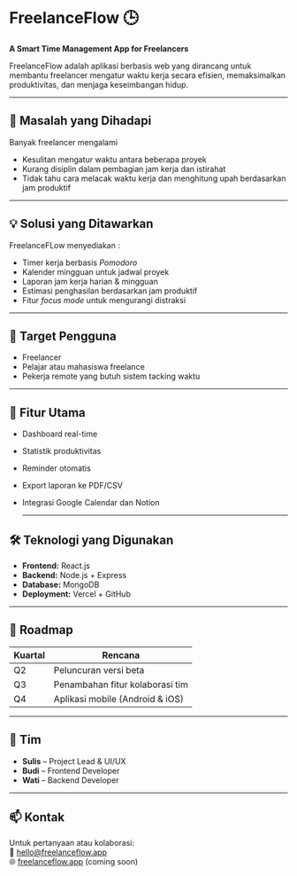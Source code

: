 # FreelanceFlow 🕒 
**A Smart Time Management App for Freelancers**

FreelanceFlow adalah aplikasi berbasis web yang dirancang untuk membantu freelancer mengatur waktu kerja secara efisien, memaksimalkan produktivitas, dan menjaga keseimbangan hidup.

---

## 📌 Masalah yang Dihadapi

Banyak freelancer mengalami
- Kesulitan mengatur waktu antara beberapa proyek
- Kurang disiplin dalam pembagian jam kerja dan istirahat
- Tidak tahu cara melacak waktu kerja dan menghitung upah berdasarkan jam produktif

---

## 💡 Solusi yang Ditawarkan

FreelanceFLow menyediakan :
- Timer kerja berbasis *Pomodoro*
- Kalender mingguan untuk jadwal proyek
- Laporan jam kerja harian & mingguan
- Estimasi penghasilan berdasarkan jam produktif
- Fitur *focus mode* untuk mengurangi distraksi

---

## 👤 Target Pengguna

- Freelancer
- Pelajar atau mahasiswa freelance
- Pekerja remote yang butuh sistem tacking waktu

---

## 🔧 Fitur Utama

- Dashboard real-time
- Statistik produktivitas
- Reminder otomatis
- Export laporan ke PDF/CSV
- Integrasi Google Calendar dan Notion
 
  ---

 ## 🛠️ Teknologi yang Digunakan
- **Frontend:** React.js  
- **Backend:** Node.js + Express  
- **Database:** MongoDB  
- **Deployment:** Vercel + GitHub

---

## 🚀 Roadmap

| Kuartal | Rencana                                   |
|---------|-------------------------------------------|
| Q2      | Peluncuran versi beta                     |
| Q3      | Penambahan fitur kolaborasi tim           |
| Q4      | Aplikasi mobile (Android & iOS)           |

---

## 👥 Tim

- **Sulis** – Project Lead & UI/UX  
- **Budi** – Frontend Developer  
- **Wati** – Backend Developer

---

## 📫 Kontak

Untuk pertanyaan atau kolaborasi:  
📧 hello@freelanceflow.app  
🌐 [freelanceflow.app](https://freelanceflow.app) (coming soon)
